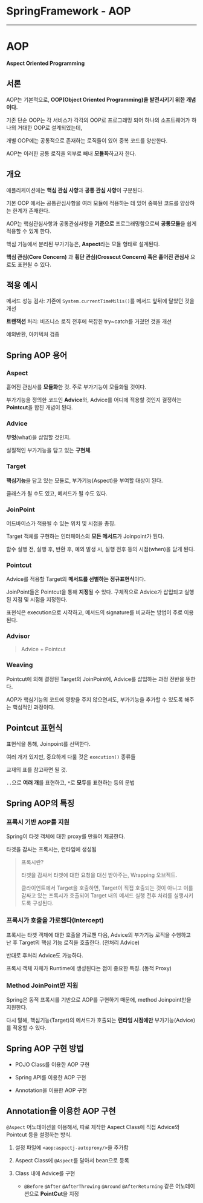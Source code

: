 # SpringFramework - AOP

---

# AOP

**Aspect Oriented Programming**

## 서론

AOP는 기본적으로, **OOP(Object Oriented Programming)을 발전시키기 위한 개념이다.**

기존 단순 OOP는 각 서비스가 각각의 OOP로 프로그래밍 되어 하나의 소프트웨어가 하나의 거대한 OOP로 설계되었는데,

개별 OOP에는 공통적으로 존재하는 로직들이 있어 중복 코드를 양산한다.

AOP는 이러한 공통 로직을 외부로 빼내 **모듈화**하고자 한다.

## 개요

애플리케이션에는 **핵심 관심 사항**과 **공통 관심 사항**이 구분된다.

기본 OOP 에서는 공통관심사항을 여러 모듈에 적용하는 데 있어 중복된 코드를 양상하는 한계가 존재한다.

AOP는 핵심관심사항과 공통관심사항을 **기준으로** 프로그래밍함으로써 **공통모듈**을 쉽게 적용할 수 있게 한다.

핵심 기능에서 분리된 부가기능은, **Aspect**라는 모듈 형태로 설계된다.

**핵심 관심(Core Concern)** 과 **횡단 관심(Crosscut Concern) 혹은 흩어진 관심사** 으로도 표현될 수 있다.

## 적용 예시

메서드 성능 검사: 기존에 `System.currentTimeMilis()`를 메서드 앞뒤에 달았던 것을 개선

**트랜잭션** 처리: 비즈니스 로직 전후에 복잡한 try~catch를 거쳤던 것을 개선

예외반환, 아키텍처 검증

## Spring AOP 용어

### Aspect

흩어진 관심사를 **모듈화**한 것. 주로 부가기능이 모듈화될 것이다.

부가기능을 정의한 코드인 **Advice**와, Advice를 어디에 적용할 것인지 결정하는 **Pointcut**을 합친 개념이 된다.

### Advice

**무엇**(what)을 삽입할 것인지.

실질적인 부가기능을 담고 있는 **구현체**.

### Target

**핵심기능**을 담고 있는 모듈로, 부가기능(Aspect)을 부여할 대상이 된다.

클래스가 될 수도 있고, 메서드가 될 수도 있다.

### JoinPoint

어드바이스가 적용될 수 있는 위치 및 시점을 총칭.

Target 객체를 구현하는 인터페이스의 **모든 메서드**가 Joinpoint가 된다.

함수 실행 전, 실행 후, 반환 후, 예외 발생 시, 실행 전후 등의 시점(when)을 담게 된다.

### Pointcut

Advice를 적용할 Target의 **메서드를 선별하는** **정규표현식**이다.

JoinPoint들은 Pointcut을 통해 **지정**될 수 있다. 구체적으로 Advice가 삽입되고 실행된 지점 및 시점을 지정한다. 

표현식은 execution으로 시작하고, 메서드의 signature를 비교하는 방법이 주로 이용된다.

### Advisor

> Advice + Pointcut

### Weaving

Pointcut에 의해 결정된 Target의 JoinPoint에, Advice를 삽입하는 과정 전반을 뜻한다.

AOP가 핵심기능의 코드에 영향을 주지 않으면서도, 부가기능을 추가할 수 있도록 해주는 핵심적인 과정이다. 

## Pointcut 표현식

표현식을 통해, Joinpoint를 선택한다.

여러 개가 있지만, 중요하게 다룰 것은 `execution()` 종류들

교재의 표를 참고하면 될 것.

`..`으로 **여러 개**를 표현하고, `*`로 **모두**를 표현하는 등의 문법

## Spring AOP의 특징

### 프록시 기반 AOP를 지원

Spring이 타겟 객체에 대한 proxy를 만들어 제공한다.

타겟을 감싸는 프록시는, 런타임에 생성됨

> 프록시란?
> 
> 타겟을 감싸서 타겟에 대한 요청을 대신 받아주는, Wrapping 오브젝트.
> 
> 클라이언트에서 Target을 호출하면, Target이 직접 호출되는 것이 아니고 이를 감싸고 있는 프록시가 호출되어 Target 내의 메서드 실행 전후 처리를 실행시키도록 구성된다.

### 프록시가 호출을 가로챈다(Intercept)

프록시는 타겟 객체에 대한 호출을 가로챈 다음, Advice의 부가기능 로직을 수행하고 난 후 Target의 핵심 기능 로직을 호출한다. (전처리 Advice)

반대로 후처리 Advice도 가능하다.

프록시 객체 자체가 Runtime에 생성된다는 점이 중요한 특징. (동적 Proxy)

### Method JoinPoint만 지원

Spring은 동적 프록시를 기반으로 AOP를 구현하기 때문에, method Joinpoint만을 지원한다.

다시 말해, 핵심기능(Target)의 메서드가 호출되는 **런타임 시점에만** 부가기능(Advice)를 적용할 수 있다.

## Spring AOP 구현 방법

- POJO Class를 이용한 AOP 구현

- Spring API를 이용한 AOP 구현

- Annotation을 이용한 AOP 구현

## Annotation을 이용한 AOP 구현

`@Aspect` 어노테이션을 이용해서, 따로 제작한 Aspect Class에 직접 Advice와 Pointcut 등을 설정하는 방식.

1. 설정 파일에 `<aop:aspectj-autoproxy/>`을 추가함

2. Aspect Class에 `@Aspect`를 달아서 bean으로 등록

3. Class 내에 Advice를 구현
   
   - `@Before` `@After` `@AfterThrowing` `@Around` `@AfterReturning` 같은 어노테이션으로 **PointCut**을 지정
